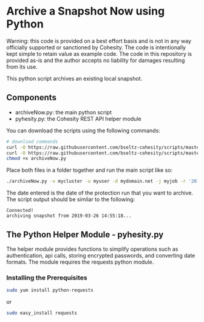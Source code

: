 # Archive a Snapshot Now using Python

Warning: this code is provided on a best effort basis and is not in any way officially supported or sanctioned by Cohesity. The code is intentionally kept simple to retain value as example code. The code in this repository is provided as-is and the author accepts no liability for damages resulting from its use.

This python script archives an existing local snapshot.

## Components

* archiveNow.py: the main python script
* pyhesity.py: the Cohesity REST API helper module

You can download the scripts using the following commands:

```bash
# download commands
curl -O https://raw.githubusercontent.com/bseltz-cohesity/scripts/master/python/archiveNow/archiveNow.py
curl -O https://raw.githubusercontent.com/bseltz-cohesity/scripts/master/python/archiveNow/pyhesity.py
chmod +x archiveNow.py

```

Place both files in a folder together and run the main script like so:

```bash
./archiveNow.py -v mycluster -u myuser -d mydomain.net -j myjob -r '2019-03-26 14:55:00'
```

The date entered is the date of the protection run that you want to archive. The script output should be similar to the following:

```text
Connected!
archiving snapshot from 2019-03-26 14:55:18...
```

## The Python Helper Module - pyhesity.py

The helper module provides functions to simplify operations such as authentication, api calls, storing encrypted passwords, and converting date formats. The module requires the requests python module.

### Installing the Prerequisites

```bash
sudo yum install python-requests
```

or

```bash
sudo easy_install requests
```
